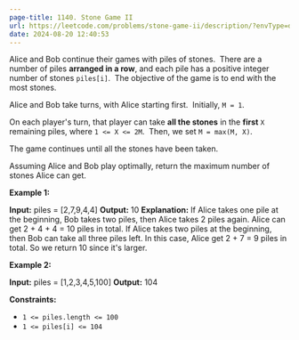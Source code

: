 ```yaml
---
page-title: 1140. Stone Game II
url: https://leetcode.com/problems/stone-game-ii/description/?envType=daily-question&envId=2024-08-20
date: 2024-08-20 12:40:53
---
```

Alice and Bob continue their games with piles of stones.  There are a number of piles **arranged in a row**, and each pile has a positive integer number of stones `piles[i]`.  The objective of the game is to end with the most stones. 

Alice and Bob take turns, with Alice starting first.  Initially, `M = 1`.

On each player's turn, that player can take **all the stones** in the **first** `X` remaining piles, where `1 <= X <= 2M`.  Then, we set `M = max(M, X)`.

The game continues until all the stones have been taken.

Assuming Alice and Bob play optimally, return the maximum number of stones Alice can get.

**Example 1:**

**Input:** piles = \[2,7,9,4,4\]
**Output:** 10
**Explanation:**  If Alice takes one pile at the beginning, Bob takes two piles, then Alice takes 2 piles again. Alice can get 2 + 4 + 4 = 10 piles in total. If Alice takes two piles at the beginning, then Bob can take all three piles left. In this case, Alice get 2 + 7 = 9 piles in total. So we return 10 since it's larger. 

**Example 2:**

**Input:** piles = \[1,2,3,4,5,100\]
**Output:** 104

**Constraints:**

-   `1 <= piles.length <= 100`
-   `1 <= piles[i] <= 104`